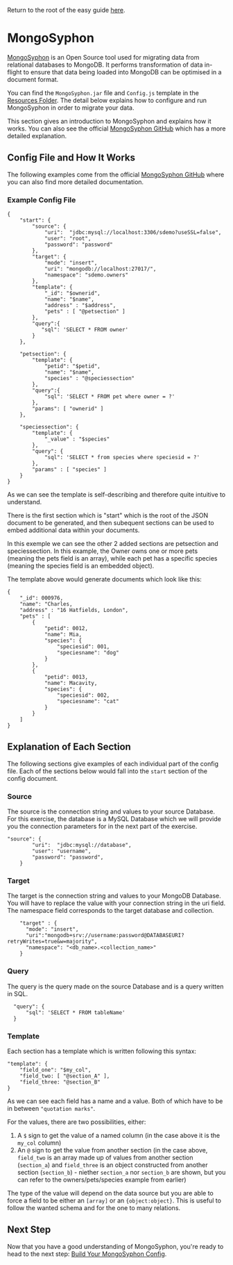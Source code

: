 Return to the root of the easy guide [here](..).

# MongoSyphon
[MongoSyphon](https://github.com/johnlpage/MongoSyphon) is an Open Source tool used for migrating data from relational databases to MongoDB. It performs transformation of data in-flight to ensure that data being loaded into MongoDB can be optimised in a document format. 

You can find the `MongoSyphon.jar` file and `Config.js` template in the [Resources Folder](../../../resources/). The detail below explains how to configure and run MongoSyphon in order to migrate your data. 

This section gives an introduction to MongoSyphon and explains how it works. You can also see the official [MongoSyphon GitHub](https://github.com/johnlpage/MongoSyphon) which has a more detailed explanation. 

## Config File and How It Works

The following examples come from the official [MongoSyphon GitHub](https://github.com/johnlpage/MongoSyphon) where you can also find more detailed documentation. 

### Example Config File

```
{
	"start": {
		"source": {
			"uri":  "jdbc:mysql://localhost:3306/sdemo?useSSL=false",
			"user": "root",
			"password": "password"
		},
		"target": {
			"mode": "insert",
			"uri": "mongodb://localhost:27017/",
			"namespace": "sdemo.owners"
		},
		"template": {
			"_id": "$ownerid",
			"name": "$name",
			"address" : "$address",
			"pets" : [ "@petsection" ]
		},
		"query":{
		   "sql": 'SELECT * FROM owner'
		}
	},

	"petsection": {
		"template": {
			"petid": "$petid",
			"name": "$name",
			"species" : "@speciessection"
		},
		"query":{
			"sql": 'SELECT * FROM pet where owner = ?'
		},
		"params": [ "ownerid" ]
	},

	"speciessection": {
		"template": {
			"_value" : "$species"
		},
		"query": {
			"sql": 'SELECT * from species where speciesid = ?'
		},
		"params" : [ "species" ]
	}
}
```

As we can see the template is self-describing and therefore quite intuitive to understand.

There is the first section which is "start" which is the root of the JSON document to be generated, and then subequent sections can be used to embed additional data within your documents. 

In this exemple we can see the other 2 added sections are petsection and speciessection. In this example, the Owner owns one or more pets (meaning the pets field is an array), while each pet has a specific species (meaning the species field is an embedded object). 

The template above would generate documents which look like this:
```
{
	"_id": 000976,
	"name": "Charles,
	"address" : "16 Hatfields, London",
	"pets" : [
		{
			"petid": 0012,
			"name": Mia,
			"species": {
				"speciesid": 001,
				"speciesname": "dog"
			}
		},
		{
			"petid": 0013,
			"name": Macavity,
			"species": {
				"speciesid": 002,
				"speciesname": "cat"
			}
		}
	]
}
```

## Explanation of Each Section

The following sections give examples of each individual part of the config file. Each of the sections below would fall into the `start` section of the config document. 

### Source 

The source is the connection string and values to your source Database. For this exercise, the database is a MySQL Database which we will provide you the connection parameters for in the next part of the exercise. 

```
"source": {
        "uri":  "jdbc:mysql://database",
        "user": "username",
        "password": "password",
    }
```

### Target

The target is the connection string and values to your MongoDB Database. You will have to replace the value with your connection string in the uri field. The namespace field corresponds to the target database and collection.

```
    "target" : {
      "mode": "insert",
      "uri":"mongodb+srv://username:password@DATABASEURI?retryWrites=true&w=majority",
      "namespace": "<db_name>.<collection_name>"
    }
```

### Query

The query is the query made on the source Database and is a query written in SQL.

```
  "query": {
      "sql": 'SELECT * FROM tableName'
  }
```

### Template

Each section has a template which is written following this syntax:

```
"template": {
	"field_one": "$my_col",
	"field_two: [ "@section_A" ],
	"field_three: "@section_B"
}
```

As we can see each field has a name and a value. Both of which have to be in between `"quotation marks"`.

For the values, there are two possibilities, either:
1. A `$` sign to get the value of a named column (in the case above it is the `my_col` column)
2. An `@` sign to get the value from another section (in the case above, `field_two` is an array made up of values from another section (`section_a`) and `field_three` is an object constructed from another section (`section_b`) - niether `section_a` nor `section_b` are shown, but you can refer to the owners/pets/species example from earlier)

The type of the value will depend on the data source but you are able to force a field to be either an `[array]` or an `{object:object}`. This is useful to follow the wanted schema and for the one to many relations.

## Next Step

Now that you have a good understanding of MongoSyphon, you're ready to head to the next step: [Build Your MongoSyphon Config](build-mongosyphon-config.md).